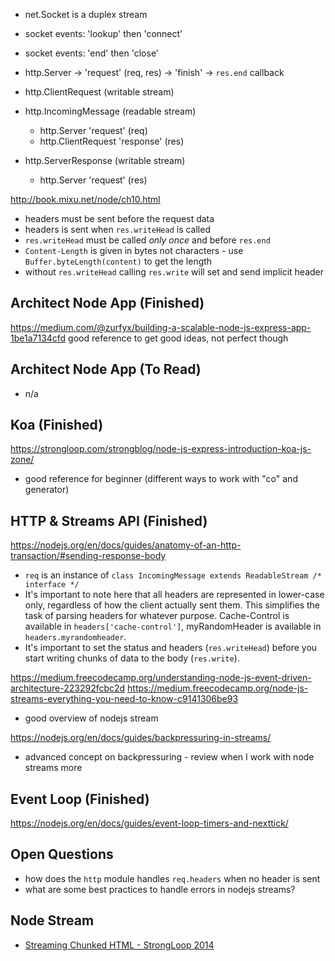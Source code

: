 - net.Socket is a duplex stream
- socket events: 'lookup' then 'connect'
- socket events: 'end' then 'close'

- http.Server -> 'request' (req, res) -> 'finish' -> `res.end` callback
- http.ClientRequest (writable stream)

- http.IncomingMessage (readable stream)
  - http.Server 'request' (req)
  - http.ClientRequest 'response' (res)
- http.ServerResponse (writable stream)
  - http.Server 'request' (res)

http://book.mixu.net/node/ch10.html

- headers must be sent before the request data
- headers is sent when `res.writeHead` is called
- `res.writeHead` must be called *only once* and before `res.end`
- `Content-Length` is given in bytes not characters - use `Buffer.byteLength(content)` to get the length
- without `res.writeHead` calling `res.write` will set and send implicit header



## Architect Node App (Finished)

https://medium.com/@zurfyx/building-a-scalable-node-js-express-app-1be1a7134cfd
good reference to get good ideas, not perfect though


## Architect Node App (To Read)

- n/a


## Koa (Finished)

https://strongloop.com/strongblog/node-js-express-introduction-koa-js-zone/
- good reference for beginner (different ways to work with "co" and generator)


## HTTP & Streams API (Finished)

https://nodejs.org/en/docs/guides/anatomy-of-an-http-transaction/#sending-response-body
- `req` is an instance of `class IncomingMessage extends ReadableStream /* interface */`
- It's important to note here that all headers are represented in lower-case only, regardless of how the client actually sent them. This simplifies the task of parsing headers for whatever purpose. Cache-Control is available in `headers['cache-control']`, myRandomHeader is available in `headers.myrandomheader`.
- It's important to set the status and headers (`res.writeHead`) before you start writing chunks of data to the body (`res.write`).

https://medium.freecodecamp.org/understanding-node-js-event-driven-architecture-223292fcbc2d
https://medium.freecodecamp.org/node-js-streams-everything-you-need-to-know-c9141306be93
- good overview of nodejs stream

https://nodejs.org/en/docs/guides/backpressuring-in-streams/
- advanced concept on backpressuring - review when I work with node streams more


## Event Loop (Finished) 

https://nodejs.org/en/docs/guides/event-loop-timers-and-nexttick/


## Open Questions

- how does the `http` module handles `req.headers` when no header is sent
- what are some best practices to handle errors in nodejs streams?


## Node Stream

- [Streaming Chunked HTML - StrongLoop 2014](https://strongloop.com/strongblog/streaming-chunked-html-node-js-data/)
